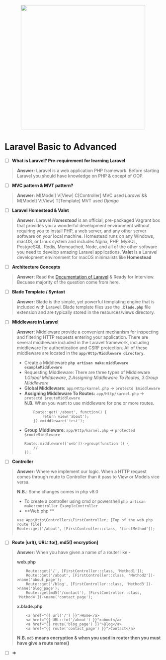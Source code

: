<p align="center"><a href="https://laravel.com" target="_blank"><img src="https://raw.githubusercontent.com/laravel/art/master/logo-lockup/5%20SVG/2%20CMYK/1%20Full%20Color/laravel-logolockup-cmyk-red.svg" width="400"></a></p>

# Laravel Basic to Advanced
- [ ]  **What is Laravel? Pre-requirement for learning Laravel**

> **Answer:** Laravel is a web application PHP framework. Before starting Laravel you should have knowledge on PHP & cocept of OOP.

- [ ]  **MVC pattern & MVT pattern?**

> **Answer:** M[Model] V[View] C[Controller] MVC used _Laravel_ && M[Model] V[View] T[Template] MVT used _Django_

- [ ]  **Laravel Homestead & Valet**

> **Answer:** Laravel _**Homestead**_ is an official, pre-packaged Vagrant box that provides you a wonderful development environment without requiring you to
> install PHP, a web server, and any other server software on your local machine.
> Homestead runs on any Windows, macOS, or Linux system and includes Nginx, PHP, MySQL, PostgreSQL, Redis, Memcached, Node, and all of the other software you need to develop amazing Laravel applications.
> **Valet** is a Laravel development environment for macOS minimalists like **Homestead**

- [ ]  **Architecture Concepts**

> **Answer:** Read the [Documentation of Laravel](https://laravel.com/docs/8.x/lifecycle) & Ready for Interview. Becuase majority of the question come from here. 

- [ ]  **Blade Template / Syntaxt**

> **Answer:** Blade is the simple, yet powerful templating engine that is included with Laravel. Blade template files use the **`.blade.php`** file extension and
> are typically stored in the resources/views directory.

- [ ] **Middleware in Laravel**

> **Answer:** Middleware provide a convenient mechanism for inspecting and filtering HTTP requests entering your application. There are several middleware
> included in the Laravel framework, including middleware for authentication and CSRF protection. All of these middleware are located in the
> **`app/Http/Middleware directory`**.
> * Create a Middleware **`php artisan make:middleware exampleMiddleware`**
> * Requesting Middleware: There are three types of Middleware
>   _1.Global Middleware_, 
>   _2.Assigning Middleware To Routes_, 
>   _3.Group Middleware_
> * **Global Middleware:** `app/Http/karnel.php` -> `protectd $middleware`  
> * **Assigning Middleware To Routes:** `app/Http/karnel.php` -> `protectd $routeMiddleware`  
>   **N.B.** When you want to use middleware for one or more routes.
>   ```
>       Route::get('/about', function() {
>           return view('about');
>       })->middleware('test');
>   ```
> * **Group Middleware:** `app/Http/karnel.php` -> `protected $routeMiddleware`  
>    ```
>    Route::middleware(['web'])->group(function () {
>        //
>    });
>    ```

- [ ] **Controller**
> **Answer:** Where we implement our logic. When a HTTP request comes through route to Controller than it pass to View or Models vice versa.
> 
> **N.B.**: Some changes comes in php v8.0
> * To create a controller using cmd or powershell `php artisan make:controller ExampleController`
> * **Web.php **
> ```
> use App\Http\Controllers\FirstController; [Top of the web.php route file]
> Route::get('/about', [FirstController::class, 'firstMethod']);
>   
> ```

- [ ]  **Route [url(), URL::to(), md5() encryption]**
> **Answer:** When you have given a name of a router like -
> 
> **web.php** 
>   ``` 
>       Route::get('/', [FirstController::class, 'Method1']);
>       Route::get('/about', [FirstController::class, 'Method2'])->name('about_page');
>       Route::get('/blog', [FirstController::class, 'Method3'])->name('blog_page');
>       Route::get(md5('/contact'), [FirstController::class, 'Method4'])->name('contact_page');
>   ```   
>   **x.blade.php**
>   ```
>       <a href="{{ url('/') }}">Home</a>
>       <a href="{{ URL::to('/about') }}">about</a>
>       <a href="{{ route('blog_page') }}">Blog</a>
>       <a href="{{ route('contact_page') }}">Contact</a>
>   ``` 
>   **N.B. `md5` means encryption & when you used in router then you must have give a route name()**
>   
- [ ]   
    => 
    
